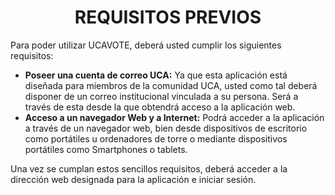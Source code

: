 <h1 align="center">REQUISITOS PREVIOS</h1>

Para poder utilizar UCAVOTE, deberá usted cumplir los siguientes requisitos:
- **Poseer una cuenta de correo UCA:** Ya que esta aplicación está diseñada para miembros de la comunidad UCA, usted como tal deberá disponer de un correo
institucional vinculada a su persona. Será a través de esta desde la que obtendrá acceso a la aplicación web.
- **Acceso a un navegador Web y a Internet:** Podrá acceder a la aplicación a través de un navegador web, bien desde dispositivos de escritorio como portátiles u
ordenadores de torre o mediante dispositivos portátiles como Smartphones o tablets.

Una vez se cumplan estos sencillos requisitos, deberá acceder a la dirección web designada
para la aplicación e iniciar sesión.
